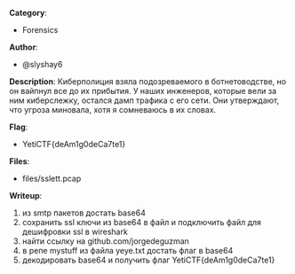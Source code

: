 __Category__: 
* Forensics

__Author__: 
* @slyshay6

__Description__: 
Киберполиция взяла подозреваемого в ботнетоводстве, но он вайпнул все до их прибытия. У наших инженеров, которые вели за ним киберслежку, остался дамп трафика с его сети. Они утверждают, что угроза миновала, хотя я сомневаюсь в их словах.

__Flag__:
* YetiCTF{deAm1g0deCa7te1}

__Files__:
* files/sslett.pcap

__Writeup__:
1. из smtp пакетов достать base64
2. сохранить ssl ключи из base64 в файл и подключить файл для дешифровки ssl в wireshark
3. найти ссылку на github.com/jorgedeguzman
4. в репе mystuff из файла yeye.txt достать флаг в base64
5. декодировать base64 и получить флаг YetiCTF{deAm1g0deCa7te1}

